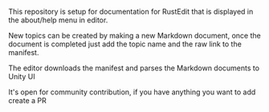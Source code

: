 This repository is setup for documentation for RustEdit that is displayed in the about/help menu in editor.

New topics can be created by making a new Markdown document, once the document is completed just add the topic name and the raw link to the manifest.

The editor downloads the manifest and parses the Markdown documents to Unity UI

It's open for community contribution, if you have anything you want to add create a PR
